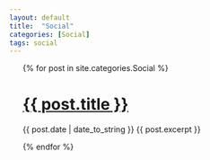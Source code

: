 ```yaml
---
layout: default
title:  "Social"
categories: [Social]
tags: social
---
```


<ul>
  {% for post in site.categories.Social %}
    <h1><a href="{{ post.url }}">{{ post.title }}</a></h1>
    <span>{{ post.date | date_to_string }}</span>
     <span> {{ post.excerpt }}</span>
    
  {% endfor %}
</ul>

